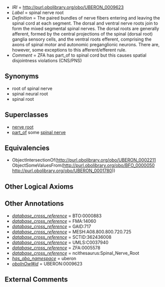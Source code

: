  * *IRI* = http://purl.obolibrary.org/obo/UBERON_0009623
 * *Label* = spinal nerve root
 * *Definition* = The paired bundles of nerve fibers entering and leaving the spinal cord at each segment. The dorsal and ventral nerve roots join to form the mixed segmental spinal nerves. The dorsal roots are generally afferent, formed by the central projections of the spinal (dorsal root) ganglia sensory cells, and the ventral roots efferent, comprising the axons of spinal motor and autonomic preganglionic neurons. There are, however, some exceptions to this afferent/efferent rule.
 * *Comment* = ZFA has part_of to spinal cord but this causes spatial disjointness violations (CNS/PNS)

## Synonyms

 * root of spinal nerve
 * spinal neural root
 * spinal root

## Superclasses

 * [nerve root](../../UBERON/11/UBERON_0002211.md)
 * [part_of](../../BFO/50/BFO_0000050.md) some [spinal nerve](../../UBERON/80/UBERON_0001780.md)

## Equivalencies

 * ObjectIntersectionOf(<http://purl.obolibrary.org/obo/UBERON_0002211> ObjectSomeValuesFrom(<http://purl.obolibrary.org/obo/BFO_0000050> <http://purl.obolibrary.org/obo/UBERON_0001780>))

## Other Logical Axioms


## Other Annotations

 * *[database_cross_reference](../../ef/oboInOwl#hasDbXref.md)* = BTO:0000883
 * *[database_cross_reference](../../ef/oboInOwl#hasDbXref.md)* = FMA:14060
 * *[database_cross_reference](../../ef/oboInOwl#hasDbXref.md)* = GAID:717
 * *[database_cross_reference](../../ef/oboInOwl#hasDbXref.md)* = MESH:A08.800.800.720.725
 * *[database_cross_reference](../../ef/oboInOwl#hasDbXref.md)* = SCTID:362436008
 * *[database_cross_reference](../../ef/oboInOwl#hasDbXref.md)* = UMLS:C0037940
 * *[database_cross_reference](../../ef/oboInOwl#hasDbXref.md)* = ZFA:0005578
 * *[database_cross_reference](../../ef/oboInOwl#hasDbXref.md)* = ncithesaurus:Spinal_Nerve_Root
 * *[has_obo_namespace](../../ce/oboInOwl#hasOBONamespace.md)* = uberon
 * *[oboInOwl#id](../../id/oboInOwl#id.md)* = UBERON:0009623

## External Comments

